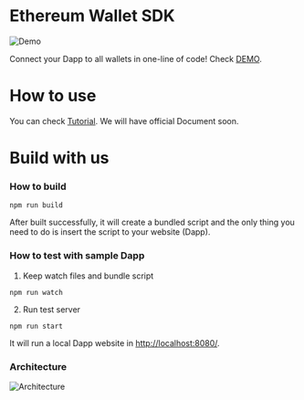 # Ethereum Wallet SDK

![Demo](https://i.imgur.com/lINPiZc.png)

Connect your Dapp to all wallets in one-line of code! Check [DEMO](https://dappsdk.io/).

# How to use

You can check [Tutorial](https://medium.com/@anderson.c/how-to-use-dapp-sdk-beta-9132f30f6d2d). We will have official Document soon.

# Build with us

### How to build

```
npm run build
```

After built successfully, it will create a bundled script and the only thing you need to do is insert the script to your website (Dapp).

### How to test with sample Dapp

1. Keep watch files and bundle script

```
npm run watch
```

2. Run test server

```
npm run start
```

It will run a local Dapp website in <http://localhost:8080/>.

### Architecture

![Architecture](https://i.imgur.com/7dfJHLL.png)
